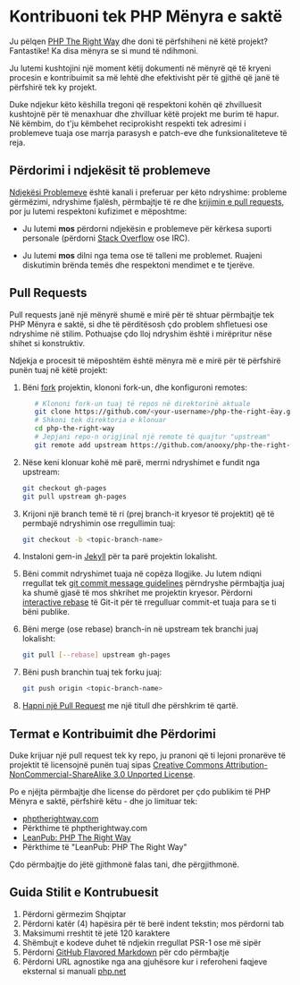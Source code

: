 # Kontribuoni tek PHP Mënyra e saktë

Ju pëlqen [PHP The Right Way](http://phptherightway.com) dhe doni të 
përfshiheni në këtë projekt? Fantastike! Ka disa mënyra se si mund të ndihmoni.

Ju lutemi kushtojini një moment këtij dokumenti në mënyrë që të kryeni procesin 
e kontribuimit sa më lehtë dhe efektivisht për të gjithë që janë të përfshirë tek ky projekt.

Duke ndjekur këto këshilla tregoni që respektoni kohën që zhvilluesit kushtojnë 
për të menaxhuar dhe zhvilluar këtë projekt me burim të hapur. Në këmbim, do t'ju 
këmbehet reciprokisht respekti tek adresimi i problemeve tuaja ose marrja parasysh 
e patch-eve dhe funksionaliteteve të reja.

## Përdorimi i ndjekësit të problemeve

[Ndjekësi Problemeve](https://github.com/anooxy/php-the-right-way/issues) është 
kanali i preferuar per këto ndryshime: probleme gërmëzimi, ndryshime fjalësh, përmbajtje 
të re dhe [krijimin e pull requests](#pull-requests), por ju lutemi respektoni 
kufizimet e mëposhtme:

* Ju lutemi **mos** përdorni ndjekësin e problemeve për kërkesa suporti personale (përdorni 
  [Stack Overflow](http://stackoverflow.com/questions/tagged/php) ose IRC).

* Ju lutemi **mos** dilni nga tema ose të talleni me problemet. Ruajeni diskutimin brënda temës 
  dhe respektoni mendimet e te tjerëve.

<a name="pull-requests"></a>
## Pull Requests

Pull requests janë një mënyrë shumë e mirë për të shtuar përmbajtje tek PHP Mënyra e saktë, 
si dhe të përditësosh çdo problem shfletuesi ose ndryshime në stilim. Pothuajse 
çdo lloj ndryshim është i mirëpritur nëse shihet si konstruktiv. 

Ndjekja e procesit të mëposhtëm është mënyra më e mirë për të përfshirë 
punën tuaj në këtë projekt:

1. Bëni [fork](http://help.github.com/fork-a-repo/) projektin, klononi fork-un, 
   dhe konfiguroni remotes:
   
   ```bash
      # Klononi fork-un tuaj të repos në direktorinë aktuale
      git clone https://github.com/<your-username>/php-the-right-ëay.git
      # Shkoni tek direktoria e klonuar
      cd php-the-right-way
      # Jepjani repo-n origjinal një remote të quajtur "upstream"
      git remote add upstream https://github.com/anooxy/php-the-right-way.git
      ```

2. Nëse keni klonuar kohë më parë, merrni ndryshimet e fundit nga upstream:

   ```bash
   git checkout gh-pages
   git pull upstream gh-pages
   ```

3. Krijoni një branch temë të ri (prej branch-it kryesor të projektit) që 
   të permbajë ndryshimin ose rregullimin tuaj:

   ```bash
   git checkout -b <topic-branch-name>
   ```

4. Instaloni gem-in [Jekyll](https://github.com/jekyll/jekyll/) për ta parë projektin lokalisht.

5. Bëni commit ndryshimet tuaja në copëza llogjike. Ju lutem ndiqni rregullat tek 
   [git commit message guidelines](http://tbaggery.com/2008/04/19/a-note-about-git-commit-messages.html)
   përndryshe përmbajtja juaj ka shumë gjasë të mos shkrihet me projektin kryesor. Përdorni
   [interactive rebase](https://help.github.com/articles/interactive-rebase)
   të Git-it për të rregulluar commit-et tuaja para se ti bëni publike.

6. Bëni merge (ose rebase) branch-in në upstream tek branchi juaj lokalisht:

   ```bash
   git pull [--rebase] upstream gh-pages
   ```

7. Bëni push branchin tuaj tek forku juaj:

   ```bash
   git push origin <topic-branch-name>
   ```

8. [Hapni një Pull Request](https://help.github.com/articles/using-pull-requests/)
   me një titull dhe përshkrim të qartë.

## Termat e Kontribuimit dhe Përdorimi

Duke krijuar një pull request tek ky repo, ju pranoni që ti lejoni pronarëve të projektit
të licensojnë punën tuaj sipas [Creative Commons Attribution-NonCommercial-ShareAlike 3.0 Unported License](http://creativecommons.org/licenses/by-nc-sa/3.0/).

Po e njëjta përmbajtje dhe license do përdoret per çdo publikim të PHP Mënyra e saktë, 
përfshirë këtu - dhe jo limituar tek:

* [phptherightway.com](http://phptherightway.com)
* Përkthime të phptherightway.com
* [LeanPub: PHP The Right Way](https://leanpub.com/phptherightway/)
* Përkthime të "LeanPub: PHP The Right Way"

Çdo përmbajtje do jëtë gjithmonë falas tani, dhe përgjithmonë.

## Guida Stilit e Kontrubuesit

1. Përdorni gërmezim Shqiptar
2. Përdorni katër (4) hapësira për të berë indent tekstin; mos përdorni tab
3. Maksimumi rreshtit të jetë 120 karaktere
4. Shëmbujt e kodeve duhet të ndjekin rregullat PSR-1 ose më sipër
5. Përdorni [GitHub Flavored Markdown](http://github.github.com/github-flavored-markdown/) për cdo përmbajtje
6. Përdorni URL agnostike nga ana gjuhësore kur i referoheni faqjeve eksternal si manuali [php.net](http://php.net/urlhoëto.php)
